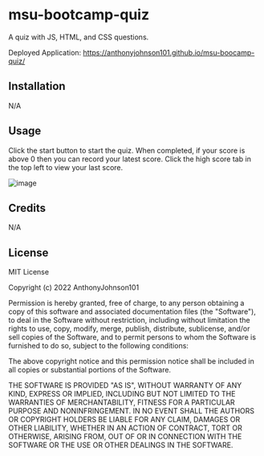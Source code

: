 # msu-bootcamp-quiz

A quiz with JS, HTML, and CSS questions.

Deployed Application: https://anthonyjohnson101.github.io/msu-boocamp-quiz/

## Installation

N/A

## Usage

Click the start button to start the quiz. When completed, if your score is above 0 then you can record your latest score. Click the high score tab in the top left to view your last score.


![image](https://user-images.githubusercontent.com/116526152/209448896-0fe439e5-71c8-46f6-81f4-befffb44c56e.png)






## Credits

N/A

## License

MIT License

Copyright (c) 2022 AnthonyJohnson101

Permission is hereby granted, free of charge, to any person obtaining a copy
of this software and associated documentation files (the "Software"), to deal
in the Software without restriction, including without limitation the rights
to use, copy, modify, merge, publish, distribute, sublicense, and/or sell
copies of the Software, and to permit persons to whom the Software is
furnished to do so, subject to the following conditions:

The above copyright notice and this permission notice shall be included in all
copies or substantial portions of the Software.

THE SOFTWARE IS PROVIDED "AS IS", WITHOUT WARRANTY OF ANY KIND, EXPRESS OR
IMPLIED, INCLUDING BUT NOT LIMITED TO THE WARRANTIES OF MERCHANTABILITY,
FITNESS FOR A PARTICULAR PURPOSE AND NONINFRINGEMENT. IN NO EVENT SHALL THE
AUTHORS OR COPYRIGHT HOLDERS BE LIABLE FOR ANY CLAIM, DAMAGES OR OTHER
LIABILITY, WHETHER IN AN ACTION OF CONTRACT, TORT OR OTHERWISE, ARISING FROM,
OUT OF OR IN CONNECTION WITH THE SOFTWARE OR THE USE OR OTHER DEALINGS IN THE
SOFTWARE.
